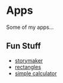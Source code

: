 # Apps

Some of my apps...

## Fun Stuff

- [storymaker](https://huckle.studio/storymaker/)
- [rectangles](https://huckle.studio/rectangle-react/)
- [simple calculator](https://huckle.studio/simple-calculator/)

&nbsp;
